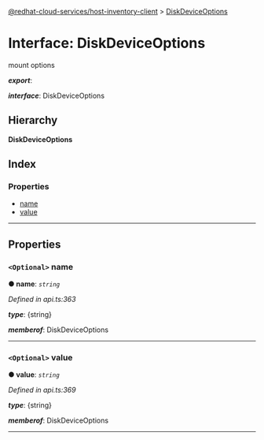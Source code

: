 [@redhat-cloud-services/host-inventory-client](../README.md) > [DiskDeviceOptions](../interfaces/diskdeviceoptions.md)

# Interface: DiskDeviceOptions

mount options

*__export__*: 

*__interface__*: DiskDeviceOptions

## Hierarchy

**DiskDeviceOptions**

## Index

### Properties

* [name](diskdeviceoptions.md#name)
* [value](diskdeviceoptions.md#value)

---

## Properties

<a id="name"></a>

### `<Optional>` name

**● name**: *`string`*

*Defined in api.ts:363*

*__type__*: {string}

*__memberof__*: DiskDeviceOptions

___
<a id="value"></a>

### `<Optional>` value

**● value**: *`string`*

*Defined in api.ts:369*

*__type__*: {string}

*__memberof__*: DiskDeviceOptions

___

